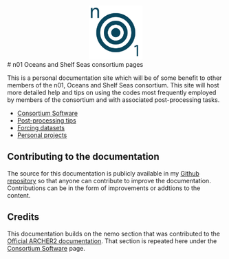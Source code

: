 <center>
<img src="./images/n01_blue_transparent.png" width="125" height="125">
</center>
# n01 Oceans and Shelf Seas consortium pages

This is a personal documentation site which will be of some benefit to other
members of the n01, Oceans and Shelf Seas consortium. This site will host more
detailed help and tips on using the codes most frequently employed by members of
the consortium and with associated post-processing tasks.

  - [Consortium Software](models/index.md)
  - [Post-processing tips](postproc/index.md)
  - [Forcing datasets](forcing/index.md)
  - [Personal projects](nemo_studio/index.md)

## Contributing to the documentation

The source for this documentation is publicly available in my [ Github
repository](https://github.com/accowa/n01-pages) so that anyone can contribute
to improve the documentation.  Contributions can be in the form of improvements
or addtions to the content.

## Credits

This documentation builds on the nemo section that was contributed to the
[Official ARCHER2 documentation](https://docs.archer2.ac.uk). That section 
is repeated here under the [Consortium Software](models/index.md) page.



